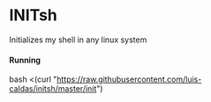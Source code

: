 # INITsh

Initializes my shell in any linux system

#### Running

bash <(curl "https://raw.githubusercontent.com/luis-caldas/initsh/master/init")
